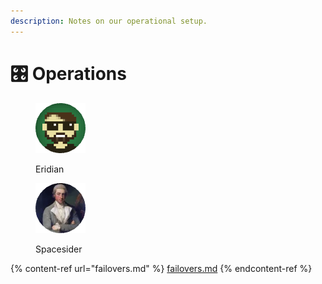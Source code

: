 ```yaml
---
description: Notes on our operational setup.
---
```


# 🎛 Operations

<div>

<figure><img src="https://raw.githubusercontent.com/DVStakers/docs/main/.gitbook/assets/Eridian.png" alt=""><figcaption><p>Eridian</p></figcaption></figure>

 

<figure><img src="../../.gitbook/assets/Spacesider.png" alt=""><figcaption><p>Spacesider</p></figcaption></figure>

</div>

{% content-ref url="failovers.md" %}
[failovers.md](failovers.md)
{% endcontent-ref %}
